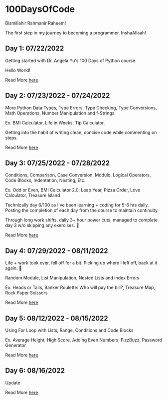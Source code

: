 # 100DaysOfCode

Bismillahir Rahmanir Raheem!

The first step in my journey to becoming a programmer. InshaAllaah!

## Day 1: 07/22/2022

Getting started with Dr. Angela Yu's 100 Days of Python course.

Hello World!

Read More [here](https://github.com/solitaire286/100DaysOfCode/blob/main/Day%201/Log-1.md)

## Day 2: 07/23/2022 - 07/24/2022

More Python Data Types, Type Errors, Type Checking, Type Conversions, Math Operations, Number Manipulation and f-Strings.

Ex. BMI Calculator, Life in Weeks, Tip Calculator.

Getting into the habit of writing clean, concise code while commenting on steps.

Read More [here](https://github.com/solitaire286/100DaysOfCode/blob/main/Day%202/Log-2.md)

## Day 3: 07/25/2022 - 07/28/2022

Conditions, Comparison, Case Conversion, Modulo, Logical Operators, Code Blocks, Indentation, Nesting, Etc.

Ex. Odd or Even, BMI Calculator 2.0, Leap Year, Pizza Order, Love Calculator, Treasure Island

Technically day 6/100 as I've been learning + coding for 5-6 hrs daily. Posting the completion of each day from the course to maintain continuity.

Through long work shifts, daily 3+ hour power cuts, managed to complete day 3 w/o skipping any exercises. 💪

Read More [here](https://github.com/solitaire286/100DaysOfCode/blob/main/Day%203/Log-3.md)

## Day 4: 07/29/2022 - 08/11/2022

Life + work took over, fell off for a bit. Picking up where I left off, back at it again. 💪

Random Module, List Manipulation, Nested Lists and Index Errors

Ex. Heads or Tails, Banker Roulette: Who will pay the bill?, Treasure Map, Rock Paper Scissors

Read More [here](https://github.com/solitaire286/100DaysOfCode/blob/main/Day%204/Log-4.md)

## Day 5: 08/12/2022 - 08/15/2022

Using For Loop with Lists, Range, Conditions and Code Blocks

Ex. Average Height, High Score, Adding Even Numbers, FizzBuzz, Password Generator

Read More [here](https://github.com/solitaire286/100DaysOfCode/blob/main/Day%205/Log-5.md)

## Day 6: 08/16/2022

Update

Read More [here](https://github.com/solitaire286/100DaysOfCode/blob/main/Day%206/Log-6.md)

